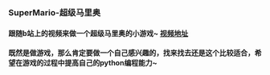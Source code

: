 ### SuperMario-超级马里奥
#### 跟随b站上的视频来做一个超级马里奥的小游戏~ [视频地址](https://www.bilibili.com/video/BV1G54y197C2)
#### 既然是做游戏，那么肯定要做一个自己感兴趣的，找来找去还是这个比较适合，希望在游戏的过程中提高自己的python编程能力~
